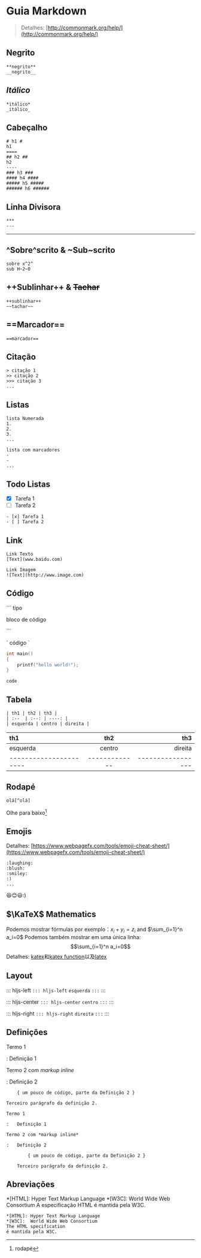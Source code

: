Guia Markdown
===
> Detalhes: [http://commonmark.org/help/](http://commonmark.org/help/)

## **Negrito**
```
**negrito**
__negrito__
```
## *Itálico*
```
*itálico*
_itálico_
```
## Cabeçalho
```
# h1 #
h1
====
## h2 ##
h2
----
### h3 ###
#### h4 ####
##### h5 #####
###### h6 ######
```
## Linha Divisora
```
***
---
```
****
## ^Sobre^scrito & ~Sub~scrito
```
sobre x^2^
sub H~2~0
```
## ++Sublinhar++ & ~~Tachar~~
```
++sublinhar++
~~tachar~~
```
## ==Marcador==
```
==marcador==
```
## Citação

```
> citação 1
>> citação 2
>>> citação 3
...
```

## Listas
```
lista Numerada
1.
2.
3.
...

lista com marcadores
-
-
...
```

## Todo Listas

- [x] Tarefa 1
- [ ] Tarefa 2

```
- [x] Tarefa 1
- [ ] Tarefa 2
```

## Link
```
Link Texto
[Text](www.baidu.com)

Link Imagem
![Text](http://www.image.com)
```
## Código
\``` tipo

bloco de código

\```

\` código \`

```c++
int main()
{
    printf("hello world!");
}
```
`code`

## Tabela
```
| th1 | th2 | th3 |
| :--  | :--: | ----: |
| esquerda | centro | direita |
```
| th1 | th2 | th3 |
| :--  | :--: | ----: |
| esquerda | centro | direita |
| ---------------------- | ------------- | ----------------- |
## Rodapé
```
olá[^olá]
```

Olhe para baixo[^olá]

[^olá]: rodapé

## Emojis
Detalhes: [https://www.webpagefx.com/tools/emoji-cheat-sheet/](https://www.webpagefx.com/tools/emoji-cheat-sheet/)
```
:laughing:
:blush:
:smiley:
:)
...
```
:laughing::blush::smiley::)

## $\KaTeX$ Mathematics

Podemos mostrar fórmulas por exemplo：$x_i + y_i = z_i$ and $\sum_{i=1}^n a_i=0$
Podemos também mostrar em uma única linha:
$$\sum_{i=1}^n a_i=0$$
Detalhes: [katex](http://www.intmath.com/cg5/katex-mathjax-comparison.php)和[katex function](https://github.com/Khan/KaTeX/wiki/Function-Support-in-KaTeX)以及[latex](https://math.meta.stackexchange.com/questions/5020/mathjax-basic-tutorial-and-quick-reference)

## Layout

::: hljs-left
`::: hljs-left`
`esquerda`
`:::`
:::

::: hljs-center
`::: hljs-center`
`centro`
`:::`
:::

::: hljs-right
`::: hljs-right`
`direita`
`:::`
:::

## Definições

Termo 1

:   Definição 1

Termo 2 com *markup inline*

:   Definição 2

        { um pouco de código, parte da Definição 2 }

    Terceiro parágrafo da definição 2.

```
Termo 1

:   Definição 1

Termo 2 com *markup inline*

:   Definição 2

        { um pouco de código, parte da Definição 2 }

    Terceiro parágrafo da definição 2.

```

## Abreviações
*[HTML]: Hyper Text Markup Language
*[W3C]:  World Wide Web Consortium
A especificação HTML
é mantida pela W3C.
```
*[HTML]: Hyper Text Markup Language
*[W3C]:  World Wide Web Consortium
The HTML specification
é mantida pela W3C.
```
